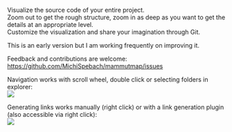 Visualize the source code of your entire project.\
Zoom out to get the rough structure, zoom in as deep as you want to get the details at an appropriate level.\
Customize the visualization and share your imagination through Git.

This is an early version but I am working frequently on improving it.

Feedback and contributions are welcome: https://github.com/MichiSpebach/mammutmap/issues

Navigation works with scroll wheel, double click or selecting folders in explorer:\
![](./resources/navigation.gif)

Generating links works manually (right click) or with a link generation plugin (also accessible via right click):\
![](./resources/generateLinks.gif)
